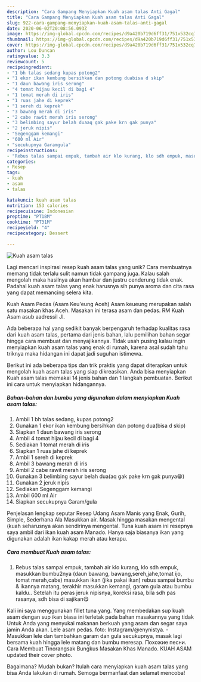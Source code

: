 ```yaml
---
description: "Cara Gampang Menyiapkan Kuah asam talas Anti Gagal"
title: "Cara Gampang Menyiapkan Kuah asam talas Anti Gagal"
slug: 922-cara-gampang-menyiapkan-kuah-asam-talas-anti-gagal
date: 2020-06-02T20:08:56.093Z
image: https://img-global.cpcdn.com/recipes/d9a420b719d6ff31/751x532cq70/kuah-asam-talas-foto-resep-utama.jpg
thumbnail: https://img-global.cpcdn.com/recipes/d9a420b719d6ff31/751x532cq70/kuah-asam-talas-foto-resep-utama.jpg
cover: https://img-global.cpcdn.com/recipes/d9a420b719d6ff31/751x532cq70/kuah-asam-talas-foto-resep-utama.jpg
author: Lou Duncan
ratingvalue: 3.3
reviewcount: 5
recipeingredient:
- "1 bh talas sedang kupas potong2"
- "1 ekor ikan kembung bersihkan dan potong duabisa d skip"
- "1 daun bawang iris serong"
- "4 tomat hijau kecil di bagi 4"
- "1 tomat merah di iris"
- "1 ruas jahe di keprek"
- "1 sereh di keprek"
- "3 bawang merah di iris"
- "2 cabe rawit merah iris serong"
- "3 belimbing sayur belah duaaq gak pake krn gak punya"
- "2 jeruk nipis"
- "Segenggam kemangi"
- "600 ml Air"
- "secukupnya Garamgula"
recipeinstructions:
- "Rebus talas sampai empuk, tambah air klo kurang, klo sdh empuk, masukkan bumbu2nya (daun bawang, bawang,sereh,jahe,tomat ijo, tomat merah,cabe) masukkan ikan (jika pakai ikan) rebus sampai bumbu &amp; ikannya matang, terakhir masukkan kemangi, garam gula atau bumbu kaldu.. Setelah itu peras jeruk nipisnya, koreksi rasa, bila sdh pas rasanya, sdh bisa di sajikan😋"
categories:
- Resep
tags:
- kuah
- asam
- talas

katakunci: kuah asam talas 
nutrition: 153 calories
recipecuisine: Indonesian
preptime: "PT18M"
cooktime: "PT31M"
recipeyield: "4"
recipecategory: Dessert

---
```



![Kuah asam talas](https://img-global.cpcdn.com/recipes/d9a420b719d6ff31/751x532cq70/kuah-asam-talas-foto-resep-utama.jpg)

Lagi mencari inspirasi resep kuah asam talas yang unik? Cara membuatnya memang tidak terlalu sulit namun tidak gampang juga. Kalau salah mengolah maka hasilnya akan hambar dan justru cenderung tidak enak. Padahal kuah asam talas yang enak harusnya sih punya aroma dan cita rasa yang dapat memancing selera kita.

Kuah Asam Pedas (Asam Keu&#39;eung Aceh) Asam keueung merupakan salah satu masakan khas Aceh. Masakan ini terasa asam dan pedas. RM Kuah Asam asub aadressil Jl.

Ada beberapa hal yang sedikit banyak berpengaruh terhadap kualitas rasa dari kuah asam talas, pertama dari jenis bahan, lalu pemilihan bahan segar hingga cara membuat dan menyajikannya. Tidak usah pusing kalau ingin menyiapkan kuah asam talas yang enak di rumah, karena asal sudah tahu triknya maka hidangan ini dapat jadi suguhan istimewa.


Berikut ini ada beberapa tips dan trik praktis yang dapat diterapkan untuk mengolah kuah asam talas yang siap dikreasikan. Anda bisa menyiapkan Kuah asam talas memakai 14 jenis bahan dan 1 langkah pembuatan. Berikut ini cara untuk menyiapkan hidangannya.

<!--inarticleads1-->

##### Bahan-bahan dan bumbu yang digunakan dalam menyiapkan Kuah asam talas:

1. Ambil 1 bh talas sedang, kupas potong2
1. Gunakan 1 ekor ikan kembung bersihkan dan potong dua(bisa d skip)
1. Siapkan 1 daun bawang iris serong
1. Ambil 4 tomat hijau kecil di bagi 4
1. Sediakan 1 tomat merah di iris
1. Siapkan 1 ruas jahe di keprek
1. Ambil 1 sereh di keprek
1. Ambil 3 bawang merah di iris
1. Ambil 2 cabe rawit merah iris serong
1. Gunakan 3 belimbing sayur belah dua(aq gak pake krn gak punya😁)
1. Gunakan 2 jeruk nipis
1. Sediakan Segenggam kemangi
1. Ambil 600 ml Air
1. Siapkan secukupnya Garam/gula


Penjelasan lengkap seputar Resep Udang Asam Manis yang Enak, Gurih, Simple, Sederhana Ala Masukkan air. Masak hingga masakan mengental (kuah seharusnya akan sendirinya mengental. Tuna kuah asam ini resepnya saya ambil dari ikan kuah asam Manado. Hanya saja biasanya ikan yang digunakan adalah ikan kakap merah atau kerapu. 

<!--inarticleads2-->

##### Cara membuat Kuah asam talas:

1. Rebus talas sampai empuk, tambah air klo kurang, klo sdh empuk, masukkan bumbu2nya (daun bawang, bawang,sereh,jahe,tomat ijo, tomat merah,cabe) masukkan ikan (jika pakai ikan) rebus sampai bumbu &amp; ikannya matang, terakhir masukkan kemangi, garam gula atau bumbu kaldu.. Setelah itu peras jeruk nipisnya, koreksi rasa, bila sdh pas rasanya, sdh bisa di sajikan😋


Kali ini saya menggunakan fillet tuna yang. Yang membedakan sup kuah asam dengan sup ikan biasa ini terletak pada bahan masakannya yang tidak Untuk Anda yang menyukai makanan berkuah yang asam dan segar saya jamin Anda akan. Lele asam pedas. foto: Instagram/@enynistya. - Masukkan lele dan tambahkan garam dan gula secukupnya, masak lagi bersama kuah hingga lele matang dan bumbu meresap. Похожие песни. Cara Membuat Tinorangsak Bungkus Masakan Khas Manado. KUAH ASAM updated their cover photo. 

Bagaimana? Mudah bukan? Itulah cara menyiapkan kuah asam talas yang bisa Anda lakukan di rumah. Semoga bermanfaat dan selamat mencoba!

